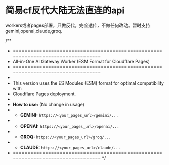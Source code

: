 # 简易cf反代大陆无法直连的api
  workers或者pages部署，只做反代，完全透传，不做任何改动。暂时支持gemini,openai,claude,groq.

/**
 * =================================================================================
 * All-in-One AI Gateway Worker (ESM Format for Cloudflare Pages)
 * =================================================================================
 *
 * This version uses the ES Modules (ESM) format for optimal compatibility with
 * Cloudflare Pages deployment.
 *
 * **How to use:** (No change in usage)
 * - **GEMINI:**   `https://<your_pages_url>/gemini/...`
 * - **OPENAI:**   `https://<your_pages_url>/openai/...`
 * - **GROQ:**     `https://<your_pages_url>/groq/...`
 * - **CLAUDE:**   `https://<your_pages_url>/claude/...`
 * =================================================================================
 */

